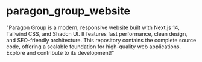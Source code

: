 # paragon_group_website
 "Paragon Group is a modern, responsive website built with Next.js 14, Tailwind CSS, and Shadcn UI. It features fast performance, clean design, and SEO-friendly architecture. This repository contains the complete source code, offering a scalable foundation for high-quality web applications. Explore and contribute to its development!"
